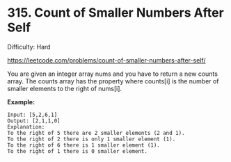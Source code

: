 # 315. Count of Smaller Numbers After Self

Difficulty: Hard

https://leetcode.com/problems/count-of-smaller-numbers-after-self/

You are given an integer array nums and you have to return a new counts array. The counts array has the property where counts[i] is the number of smaller elements to the right of nums[i].

**Example:**
```
Input: [5,2,6,1]
Output: [2,1,1,0] 
Explanation:
To the right of 5 there are 2 smaller elements (2 and 1).
To the right of 2 there is only 1 smaller element (1).
To the right of 6 there is 1 smaller element (1).
To the right of 1 there is 0 smaller element.
```
